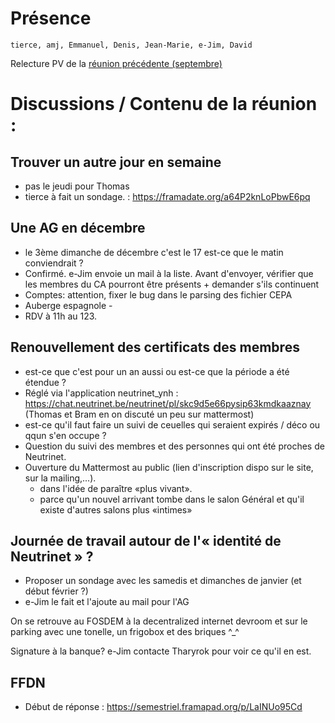 <!-- TITLE: 11/16 (Membres) -->
<!-- SUBTITLE: Réunion des membres-->

# Présence

    tierce, amj, Emmanuel, Denis, Jean-Marie, e-Jim, David
    
Relecture PV de la [réunion précédente (septembre)](/pvs/2017/09-21)
# Discussions / Contenu de la réunion : 

## Trouver un autre jour en semaine

- pas le jeudi pour Thomas
- tierce à fait un sondage. : https://framadate.org/a64P2knLoPbwE6pq


## Une AG en décembre

- le 3ème dimanche de décembre c'est le 17 est-ce que le matin conviendrait ?
- Confirmé. e-Jim envoie un mail à la liste. Avant d'envoyer, vérifier que les membres du CA pourront être présents + demander s'ils continuent 
- Comptes: attention, fixer le bug dans le parsing des fichier CEPA
- Auberge espagnole - 
- RDV à 11h au 123. 


## Renouvellement des certificats des membres

- est-ce que c'est pour un an aussi ou est-ce que la période a été étendue ?
- Réglé via l'application neutrinet_ynh : https://chat.neutrinet.be/neutrinet/pl/skc9d5e66pysip63kmdkaaznay (Thomas et Bram en on discuté un peu sur mattermost)
- est-ce qu'il faut faire un suivi de ceuelles qui seraient expirés / déco ou qqun s'en occupe ? 
- Question du suivi des membres et des personnes qui ont été proches de Neutrinet. 
- Ouverture du Mattermost au public (lien d'inscription dispo sur le site, sur la mailing,...).
  - dans l'idée de paraître «plus vivant».
  - parce qu'un nouvel arrivant tombe dans le salon Général et qu'il existe d'autres salons plus «intimes»


## Journée de travail autour de l'« identité de Neutrinet » ? 

- Proposer un sondage avec les samedis et dimanches de janvier (et début février ?)
- e-Jim le fait et l'ajoute au mail pour l'AG

On se retrouve au FOSDEM à la decentralized internet devroom  et sur le parking avec une tonelle, un frigobox et des briques ^_^

Signature à la banque?
e-Jim contacte Tharyrok pour voir ce qu'il en est.

## FFDN 

- Début de réponse : https://semestriel.framapad.org/p/LaINUo95Cd